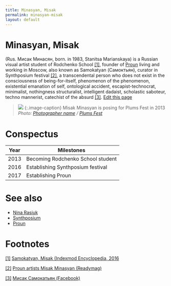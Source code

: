 ```yaml
---
title: Minasyan, Misak
permalink: minasyan-misak
layout: default
---
```


# Minasyan, Misak

(Rus. Мисак Минасян, born. in 1983, Stanitsa Marianskaya) is a Russian visual artist student of Rodchenko School <span id="a1">[\[1\]](#f1)</span>, founder of [Proun](proun-movement) living and working in Moscow, also known as Samokatyan (Самоктьян), curator in Synthposium festival <span id="a2">[\[2\]](#f2)</span>, a transcendental person who does not exist in the consciousness of being-for-itself, phenomenon of the phenomenon, existential emanation of self, ontological accident, escapist-technocrat, minimalist, nothingness structuralist, intelligent dadaist, scholastic saboteur, techno mannerist, catechist of the absurd <span id="a3">[\[3\]](#f3)</span>. [Edit this page](http://prose.io/#indexmod/indexmod/edit/master/minasyan-misak.md)

>![](http://plumsfest.ru/img/artists/2013/misak.jpg)
>{:.image-caption} 
> Misak Minasyan is posing for Plums Fest in 2013 
> *Photo: [Photographer name](http://example.net/) / [Plums Fest](http://plumsfest.ru/samokatyan/)*

# Conspectus

|Year|Milestones|
|----|---------|
|2013|Becoming Rodchenko School student|
|2016|Establishing Synthposium festival|
|2017|Establishing Proun|

# See also

- [Nina Rasiuk](rasiuk-nina)
- [Synthposium](synthposium-festival)
- [Proun](proun-movement)

# Footnotes

[[1]](#a1) <span id="f1"></span> [Samokatyan, Misak (Indexmod Encyclopedia, 2016](https://sites.google.com/site/indexmodencyclopedia/samokatyan-misak)

[[2]](#a2) <span id="f2"></span> [Proun artists Misak Minasyan (Readymag)](https://readymag.com/proun/misak/)

[[3]](#a3) <span id="f3"></span> [Мисак Самокатьян (Facebook)](https://www.facebook.com/misak.samokatyan)
